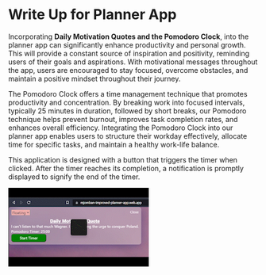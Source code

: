 # Write Up for Planner App
Incorporating **Daily Motivation Quotes and the Pomodoro Clock**, into the planner app can significantly enhance productivity and personal growth. This will provide a constant source of inspiration and positivity, reminding users of their goals and aspirations. With motivational messages throughout the app, users are encouraged to stay focused, overcome obstacles, and maintain a positive mindset throughout their journey.

The Pomodoro Clock offers a time management technique that promotes productivity and concentration. By breaking work into focused intervals, typically 25 minutes in duration, followed by short breaks, our Pomodoro technique helps prevent burnout, improves task completion rates, and enhances overall efficiency. Integrating the Pomodoro Clock into our planner app enables users to structure their workday effectively, allocate time for specific tasks, and maintain a healthy work-life balance.

This application is designed with a button that triggers the timer when clicked. After the timer reaches its completion, a notification is promptly displayed to signify the end of the timer.

![demo-customWidget](./src/demo_custom_widget.gif)